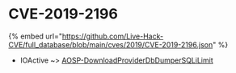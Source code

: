 # CVE-2019-2196
{% embed url="https://github.com/Live-Hack-CVE/full_database/blob/main/cves/2019/CVE-2019-2196.json" %}

* IOActive ~> [AOSP-DownloadProviderDbDumperSQLiLimit](https://www.alice-snow.ru/2019/database/cve-2019-2196/aosp-downloadproviderdbdumpersqlilimit-ioactive)